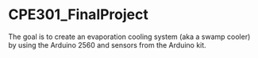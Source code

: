 # CPE301_FinalProject
The goal is to create an evaporation cooling system (aka a swamp cooler) by using the Arduino 2560 and sensors from the Arduino kit. 
